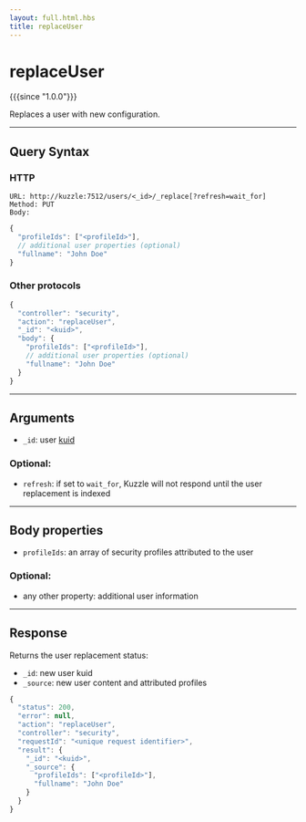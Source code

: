 ```yaml
---
layout: full.html.hbs
title: replaceUser
---
```


# replaceUser

{{{since "1.0.0"}}}

Replaces a user with new configuration.

---

## Query Syntax

### HTTP

```http
URL: http://kuzzle:7512/users/<_id>/_replace[?refresh=wait_for]
Method: PUT  
Body:
```

```js
{
  "profileIds": ["<profileId>"],
  // additional user properties (optional)
  "fullname": "John Doe"
}
```

### Other protocols

```js
{
  "controller": "security",
  "action": "replaceUser",
  "_id": "<kuid>",
  "body": {
    "profileIds": ["<profileId>"],
    // additional user properties (optional)
    "fullname": "John Doe"
  }
}
```

---

## Arguments

* `_id`: user [kuid]({{site_base_path}}guide/1/kuzzle-depth/authentication/#the-kuzzle-user-identifier)

### Optional:

* `refresh`: if set to `wait_for`, Kuzzle will not respond until the user replacement is indexed

---

## Body properties

* `profileIds`: an array of security profiles attributed to the user

### Optional:

* any other property: additional user information

---

## Response

Returns the user replacement status:

* `_id`: new user kuid
* `_source`: new user content and attributed profiles

```javascript
{
  "status": 200,
  "error": null,
  "action": "replaceUser",
  "controller": "security",
  "requestId": "<unique request identifier>",
  "result": {
    "_id": "<kuid>",
    "_source": {
      "profileIds": ["<profileId>"],
      "fullname": "John Doe"
    }
  }
}
```
